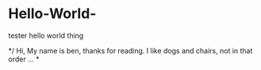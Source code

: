# Hello-World-
tester hello world thing

*/ 
Hi, My name is ben, thanks for reading.
I like dogs and chairs, not in that order ...
\*
